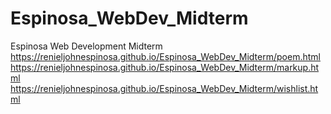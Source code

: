 # Espinosa_WebDev_Midterm
Espinosa Web Development Midterm
https://renieljohnespinosa.github.io/Espinosa_WebDev_Midterm/poem.html
https://renieljohnespinosa.github.io/Espinosa_WebDev_Midterm/markup.html
https://renieljohnespinosa.github.io/Espinosa_WebDev_Midterm/wishlist.html
